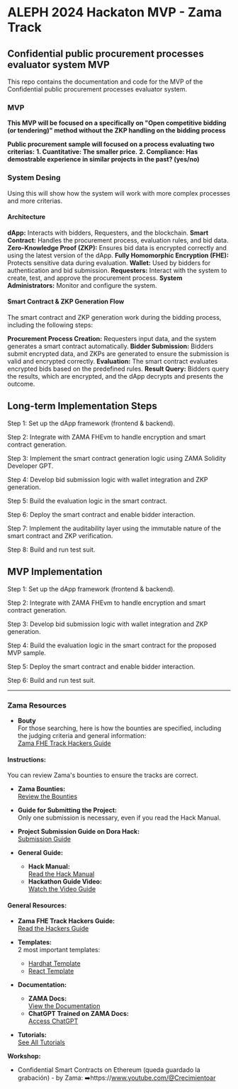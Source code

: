 # ALEPH 2024 Hackaton MVP - Zama Track 
## Confidential public procurement processes evaluator system MVP

This repo contains the documentation and code for the MVP of the Confidential public procurement processes evaluator system.

### MVP
**This MVP will be focused on a specifically on "Open competitive bidding (or tendering)" method without the ZKP handling on the bidding process**

**Public procurement sample will focused on a process evaluating two criterias:**
**1. Cuantitative: The smaller price.**
**2. Compliance: Has demostrable experience in similar projects in the past? (yes/no)**

### System Desing
Using this will show how the system will work with more complex processes and more criterias.

#### Architecture

**dApp:** Interacts with bidders, Requesters, and the blockchain.
**Smart Contract:** Handles the procurement process, evaluation rules, and bid data.
**Zero-Knowledge Proof (ZKP):** Ensures bid data is encrypted correctly and using the latest version of the dApp.
**Fully Homomorphic Encryption (FHE):** Protects sensitive data during evaluation.
**Wallet:** Used by bidders for authentication and bid submission.
**Requesters:** Interact with the system to create, test, and approve the procurement process.
**System Administrators:** Monitor and configure the system.

#### Smart Contract & ZKP Generation Flow
The smart contract and ZKP generation work during the bidding process, including the following steps:

**Procurement Process Creation:** Requesters input data, and the system generates a smart contract automatically.
**Bidder Submission:** Bidders submit encrypted data, and ZKPs are generated to ensure the submission is valid and encrypted correctly.
**Evaluation:** The smart contract evaluates encrypted bids based on the predefined rules.
**Result Query:** Bidders query the results, which are encrypted, and the dApp decrypts and presents the outcome.

## Long-term Implementation Steps

Step 1: Set up the dApp framework (frontend & backend).

Step 2: Integrate with ZAMA FHEvm to handle encryption and smart contract generation.

Step 3: Implement the smart contract generation logic using ZAMA Solidity Developer GPT.

Step 4: Develop bid submission logic with wallet integration and ZKP generation.

Step 5: Build the evaluation logic in the smart contract.

Step 6: Deploy the smart contract and enable bidder interaction.

Step 7: Implement the auditability layer using the immutable nature of the smart contract and ZKP verification.

Step 8: Build and run test suit.

## MVP Implementation

Step 1: Set up the dApp framework (frontend & backend).

Step 2: Integrate with ZAMA FHEvm to handle encryption and smart contract generation.

Step 3: Develop bid submission logic with wallet integration and ZKP generation.

Step 4: Build the evaluation logic in the smart contract for the proposed MVP sample.

Step 5: Deploy the smart contract and enable bidder interaction.

Step 6: Build and run test suit.


--------------------------------------------------------------------------------------------

### Zama Resources  

- **Bouty**  
  For those searching, here is how the bounties are specified, including the judging criteria and general information:  
  [Zama FHE Track Hackers Guide](https://github.com/zama-ai/bounty-program/issues/133)  
#### **Instructions:**  
You can review Zama's bounties to ensure the tracks are correct.  

- **Zama Bounties:**  
  [Review the Bounties](https://dorahacks.io/bounty/871)  

- **Guide for Submitting the Project:**  
  Only one submission is necessary, even if you read the Hack Manual.  

- **Project Submission Guide on Dora Hack:**  
  [Submission Guide](https://dorahacks.io/hackathon/aleph-de-verano/submission-guide)  

- **General Guide:**  
  - **Hack Manual:**  
    [Read the Hack Manual](https://gregarious-eyebrow-d99.notion.site/Hacker-s-Manual-1490eb7f25e780fabb55dcff32644fb2)  
  - **Hackathon Guide Video:**  
    [Watch the Video Guide](https://www.youtube.com/watch?v=gsDflFi7g8k)  

#### **General Resources:**  

- **Zama FHE Track Hackers Guide:**  
  [Read the Hackers Guide](https://github.com/zama-ai/bounty-program/issues/133)  

- **Templates:**  
  2 most important templates:  
  - [Hardhat Template](https://github.com/zama-ai/fhevm-hardhat-template)  
  - [React Template](https://github.com/zama-ai/fhevm-react-template)  

- **Documentation:**  
  - **ZAMA Docs:**  
    [View the Documentation](https://docs.zama.ai/fhevm)  
  - **ChatGPT Trained on ZAMA Docs:**  
    [Access ChatGPT](https://chatgpt.com/g/g-67518aee3c708191b9f08d077a7d6fa1-zama-solidity-developer)  

- **Tutorials:**  
  [See All Tutorials](https://docs.zama.ai/fhevm/tutorials/see-all-tutorials)  

**Workshop:**
-  Confidential Smart Contracts on Ethereum (queda guardado la grabación) - by Zama: ➡️https://www.youtube.com/@Crecimientoar

